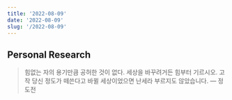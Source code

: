 ```yaml
---
title: '2022-08-09'
date: '2022-08-09'
slug: '/2022-08-09'
---
```


## Personal Research

> 힘없는 자의 용기만큼 공허한 것이 없다. 세상을 바꾸려거든 힘부터 기르시오. 고작 당신 정도가 떼쓴다고 바뀔 세상이었으면 난세라 부르지도 않았습니다. — 정도전
